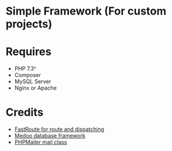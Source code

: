 # Simple Framework (For custom projects)

# Requires
- PHP 7.3^
- Composer
- MySQL Server
- Nginx or Apache

# Credits
- [FastRoute for route and dispatching](https://github.com/nikic/FastRoute)
- [Medoo database framework](https://github.com/catfan/Medoo)
- [PHPMailer mail class](https://github.com/PHPMailer/PHPMailer)